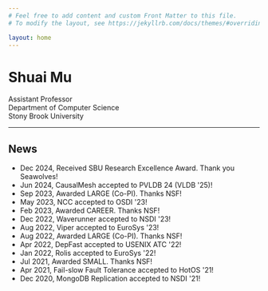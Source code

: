 ```yaml
---
# Feel free to add content and custom Front Matter to this file.
# To modify the layout, see https://jekyllrb.com/docs/themes/#overriding-theme-defaults

layout: home
---
```


<div class="container" width="100%">
  <div class="row">
    <div class="col-sm" >
<h1>Shuai Mu</h1>
Assistant Professor <br>
Department of Computer Science <br>
Stony Brook University <br>
    </div>
  </div>
</div>

<hr>

## News 
* Dec 2024, Received SBU Research Excellence Award. Thank you Seawolves!
* Jun 2024, CausalMesh accepted to PVLDB 24 (VLDB '25)!
* Sep 2023, Awarded LARGE (Co-PI). Thanks NSF!
* May 2023, NCC accepted to OSDI '23!
* Feb 2023, Awarded CAREER. Thanks NSF!
* Dec 2022, Waverunner accepted to NSDI '23!
* Aug 2022, Viper accepted to EuroSys '23!
* Aug 2022, Awarded LARGE (Co-PI). Thanks NSF!
* Apr 2022, DepFast accepted to USENIX ATC '22!
* Jan 2022, Rolis accepted to EuroSys '22! 
* Jul 2021, Awarded SMALL. Thanks NSF! 
* Apr 2021, Fail-slow Fault Tolerance accepted to HotOS '21!
* Dec 2020, MongoDB Replication accepted to NSDI '21!
